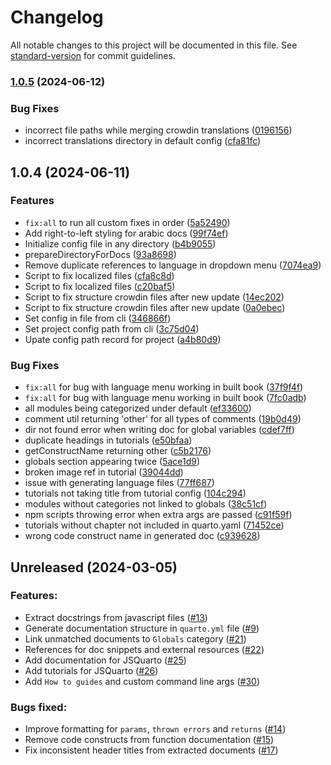 # Changelog

All notable changes to this project will be documented in this file. See [standard-version](https://github.com/conventional-changelog/standard-version) for commit guidelines.

### [1.0.5](https://github.com/Open-Science-Community-Saudi-Arabia/JSquarto/compare/v1.1.0...v1.0.5) (2024-06-12)


### Bug Fixes

* incorrect file paths while merging crowdin translations ([0196156](https://github.com/Open-Science-Community-Saudi-Arabia/JSquarto/commit/01961566ef87639cb120d6704b401473d7a7c969))
* incorrect translations directory in default config ([cfa81fc](https://github.com/Open-Science-Community-Saudi-Arabia/JSquarto/commit/cfa81fc650b0d52ee2e1b830fa0a0d131fd7b43f))

## 1.0.4 (2024-06-11)

### Features

-   `fix:all` to run all custom fixes in order ([5a52490](https://github.com/Open-Science-Community-Saudi-Arabia/JSquarto/commit/5a524906f91c201b876862039048dcc82ca4df93))
-   Add right-to-left styling for arabic docs ([99f74ef](https://github.com/Open-Science-Community-Saudi-Arabia/JSquarto/commit/99f74ef7f639dee02bc5ebfed0b4acd53ccb85d0))
-   Initialize config file in any directory ([b4b9055](https://github.com/Open-Science-Community-Saudi-Arabia/JSquarto/commit/b4b90557c4616627d4072438be6d5a5feabe5172))
-   prepareDirectoryForDocs ([93a8698](https://github.com/Open-Science-Community-Saudi-Arabia/JSquarto/commit/93a8698986bae201eae9e5224b5bb097a9fa2ca5))
-   Remove duplicate references to language in dropdown menu ([7074ea9](https://github.com/Open-Science-Community-Saudi-Arabia/JSquarto/commit/7074ea9131ed9e19a9d43ba98903206ae5f9ad4a))
-   Script to fix localized files ([cfa8c8d](https://github.com/Open-Science-Community-Saudi-Arabia/JSquarto/commit/cfa8c8d5e3b78a1fe32e60eda0fb38fc85f4e5aa))
-   Script to fix localized files ([c20baf5](https://github.com/Open-Science-Community-Saudi-Arabia/JSquarto/commit/c20baf55a86894fdd3e837adc76469d09d5ddb22))
-   Script to fix structure crowdin files after new update ([14ec202](https://github.com/Open-Science-Community-Saudi-Arabia/JSquarto/commit/14ec2020972d5471b9706d55a4c8208615004009))
-   Script to fix structure crowdin files after new update ([0a0ebec](https://github.com/Open-Science-Community-Saudi-Arabia/JSquarto/commit/0a0ebec47b0ef8146b1274a4f84ec66a5955bf31))
-   Set config in file from cli ([346866f](https://github.com/Open-Science-Community-Saudi-Arabia/JSquarto/commit/346866f886d3ee963b2edbde5c29d824ecc86d05))
-   Set project config path from cli ([3c75d04](https://github.com/Open-Science-Community-Saudi-Arabia/JSquarto/commit/3c75d04b7341f680a6666070b266134d2328478c))
-   Upate config path record for project ([a4b80d9](https://github.com/Open-Science-Community-Saudi-Arabia/JSquarto/commit/a4b80d9d93ebc1dc845d4a3ac7fa8f76fb6a610d))

### Bug Fixes

-   `fix:all` for bug with language menu working in built book ([37f9f4f](https://github.com/Open-Science-Community-Saudi-Arabia/JSquarto/commit/37f9f4f2be52e393a895468653df99171af4a5ce))
-   `fix:all` for bug with language menu working in built book ([7fc0adb](https://github.com/Open-Science-Community-Saudi-Arabia/JSquarto/commit/7fc0adb181fe5a55a7ad275e33aef2866b1c0a0a))
-   all modules being categorized under default ([ef33600](https://github.com/Open-Science-Community-Saudi-Arabia/JSquarto/commit/ef336000bdc14c486d252020475019044035eb70))
-   comment util returning 'other' for all types of comments ([19b0d49](https://github.com/Open-Science-Community-Saudi-Arabia/JSquarto/commit/19b0d49ffed619bb0acf4ccc89f5f80bdb3db92f))
-   dir not found error when writing doc for global variables ([cdef7ff](https://github.com/Open-Science-Community-Saudi-Arabia/JSquarto/commit/cdef7ff6346e42188950aa765136f7d28a36304b))
-   duplicate headings in tutorials ([e50bfaa](https://github.com/Open-Science-Community-Saudi-Arabia/JSquarto/commit/e50bfaae27af411144244f7cf6088eeb2062f151))
-   getConstructName returning other ([c5b2176](https://github.com/Open-Science-Community-Saudi-Arabia/JSquarto/commit/c5b21762e60810b52ab93a74c6d0a09002273404))
-   globals section appearing twice ([5ace1d9](https://github.com/Open-Science-Community-Saudi-Arabia/JSquarto/commit/5ace1d98fdc3eaddd7ca8226957a8dd066e68cc1))
-   broken image ref in tutorial ([39044dd](https://github.com/Open-Science-Community-Saudi-Arabia/JSquarto/commit/39044ddc104680e1207ee4bb7a6c42a90eb06465))
-   issue with generating language files ([77ff687](https://github.com/Open-Science-Community-Saudi-Arabia/JSquarto/commit/77ff6874ea257d9a4b4465561f73a74b8dc0e816))
-   tutorials not taking title from tutorial config ([104c294](https://github.com/Open-Science-Community-Saudi-Arabia/JSquarto/commit/104c294df45b4a7b0c4ff376f26153a2f9e1215a))
-   modules without categories not linked to globals ([38c51cf](https://github.com/Open-Science-Community-Saudi-Arabia/JSquarto/commit/38c51cfd9c5fc9232c3d5b5f47fbb77856636a58))
-   npm scripts throwing error when extra args are passed ([c91f59f](https://github.com/Open-Science-Community-Saudi-Arabia/JSquarto/commit/c91f59f0e179aed83e6453c7a60b1dfee19eb0f9))
-   tutorials without chapter not included in quarto.yaml ([71452ce](https://github.com/Open-Science-Community-Saudi-Arabia/JSquarto/commit/71452ce397d5542b76776149476bb64d306a0230))
-   wrong code construct name in generated doc ([c939628](https://github.com/Open-Science-Community-Saudi-Arabia/JSquarto/commit/c939628b69f2c575beb2e41eb3e9272ed0405ef4))

## Unreleased (2024-03-05)

### Features:

-   Extract docstrings from javascript files ([#13](https://github.com/Open-Science-Community-Saudi-Arabia/JSquarto/pull/3))
-   Generate documentation structure in `quarto.yml` file ([#9](https://github.com/Open-Science-Community-Saudi-Arabia/JSquarto/pull/7))
-   Link unmatched documents to `Globals` category ([#21](https://github.com/Open-Science-Community-Saudi-Arabia/JSquarto/pull/21))
-   References for doc snippets and external resources ([#22](https://github.com/Open-Science-Community-Saudi-Arabia/JSquarto/pull/22))
-   Add documentation for JSQuarto ([#25](https://github.com/Open-Science-Community-Saudi-Arabia/JSquarto/pull/25))
-   Add tutorials for JSQuarto ([#26](https://github.com/Open-Science-Community-Saudi-Arabia/JSquarto/pull/26))
-   Add `How to guides` and custom command line args ([#30](https://github.com/Open-Science-Community-Saudi-Arabia/JSquarto/pull/30))

### Bugs fixed:

-   Improve formatting for `params`, `thrown errors` and `returns` ([#14](https://github.com/Open-Science-Community-Saudi-Arabia/JSquarto/pull/14))
-   Remove code constructs from function documentation ([#15](https://github.com/Open-Science-Community-Saudi-Arabia/JSquarto/pull/15))
-   Fix inconsistent header titles from extracted documents ([#17](https://github.com/Open-Science-Community-Saudi-Arabia/JSquarto/pull/17))
